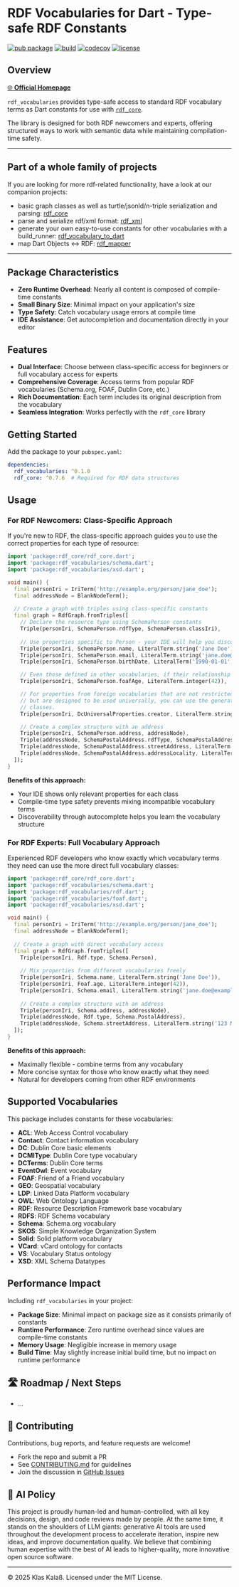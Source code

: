 # RDF Vocabularies for Dart - Type-safe RDF Constants

[![pub package](https://img.shields.io/pub/v/rdf_vocabularies.svg)](https://pub.dev/packages/rdf_vocabularies)
[![build](https://github.com/kkalass/rdf_vocabularies/actions/workflows/ci.yml/badge.svg)](https://github.com/kkalass/rdf_vocabularies/actions)
[![codecov](https://codecov.io/gh/kkalass/rdf_vocabularies/branch/main/graph/badge.svg)](https://codecov.io/gh/kkalass/rdf_vocabularies)
[![license](https://img.shields.io/github/license/kkalass/rdf_vocabularies.svg)](https://github.com/kkalass/rdf_vocabularies/blob/main/LICENSE)

## Overview

[🌐 **Official Homepage**](https://kkalass.github.io/rdf_vocabularies/)

`rdf_vocabularies` provides type-safe access to standard RDF vocabulary terms as Dart constants for use with [`rdf_core`](https://pub.dev/packages/rdf_core). 

The library is designed for both RDF newcomers and experts, offering structured ways to work with semantic data while maintaining compilation-time safety.

---

## Part of a whole family of projects

If you are looking for more rdf-related functionality, have a look at our companion projects:

* basic graph classes as well as turtle/jsonld/n-triple serialization and parsing: [rdf_core](https://github.com/kkalass/rdf_core) 
* parse and serialize rdf/xml format: [rdf_xml](https://github.com/kkalass/rdf_xml) 
* generate your own easy-to-use constants for other vocabularies with a build_runner: [rdf_vocabulary_to_dart](https://github.com/kkalass/rdf_vocabulary_to_dart)
* map Dart Objects ↔️ RDF: [rdf_mapper](https://github.com/kkalass/rdf_mapper)

---

## Package Characteristics

- **Zero Runtime Overhead**: Nearly all content is composed of compile-time constants
- **Small Binary Size**: Minimal impact on your application's size
- **Type Safety**: Catch vocabulary usage errors at compile time
- **IDE Assistance**: Get autocompletion and documentation directly in your editor

## Features

- **Dual Interface**: Choose between class-specific access for beginners or full vocabulary access for experts
- **Comprehensive Coverage**: Access terms from popular RDF vocabularies (Schema.org, FOAF, Dublin Core, etc.)
- **Rich Documentation**: Each term includes its original description from the vocabulary
- **Seamless Integration**: Works perfectly with the `rdf_core` library

## Getting Started

Add the package to your `pubspec.yaml`:

```yaml
dependencies:
  rdf_vocabularies: ^0.1.0
  rdf_core: ^0.7.6  # Required for RDF data structures
```

## Usage

### For RDF Newcomers: Class-Specific Approach

If you're new to RDF, the class-specific approach guides you to use the correct properties for each type of resource:

```dart
import 'package:rdf_core/rdf_core.dart';
import 'package:rdf_vocabularies/schema.dart';
import 'package:rdf_vocabularies/xsd.dart';

void main() {
  final personIri = IriTerm('http://example.org/person/jane_doe');
  final addressNode = BlankNodeTerm();
  
  // Create a graph with triples using class-specific constants
  final graph = RdfGraph.fromTriples([
    // Declare the resource type using SchemaPerson constants
    Triple(personIri, SchemaPerson.rdfType, SchemaPerson.classIri),
    
    // Use properties specific to Person - your IDE will help you discover valid properties
    Triple(personIri, SchemaPerson.name, LiteralTerm.string('Jane Doe')),
    Triple(personIri, SchemaPerson.email, LiteralTerm.string('jane.doe@example.com')),
    Triple(personIri, SchemaPerson.birthDate, LiteralTerm('1990-01-01', datatype: Xsd.date)),

    // Even those defined in other vocabularies, if their relationship is known to the library
    Triple(personIri, SchemaPerson.foafAge, LiteralTerm.integer(42)),

    // For properties from foreign vocabularies that are not restricted to a specific class, 
    // but are designed to be used universally, you can use the generated UniversalProperties
    // classes. 
    Triple(personIri, DcUniversalProperties.creator, LiteralTerm.string('System')),

    // Create a complex structure with an address
    Triple(personIri, SchemaPerson.address, addressNode),
    Triple(addressNode, SchemaPostalAddress.rdfType, SchemaPostalAddress.classIri),
    Triple(addressNode, SchemaPostalAddress.streetAddress, LiteralTerm.string('123 Main St')),
    Triple(addressNode, SchemaPostalAddress.addressLocality, LiteralTerm.string('Anytown')),
  ]);
}
```

**Benefits of this approach:**
- Your IDE shows only relevant properties for each class
- Compile-time type safety prevents mixing incompatible vocabulary terms
- Discoverability through autocomplete helps you learn the vocabulary structure

### For RDF Experts: Full Vocabulary Approach

Experienced RDF developers who know exactly which vocabulary terms they need can use the more direct full vocabulary classes:

```dart
import 'package:rdf_core/rdf_core.dart';
import 'package:rdf_vocabularies/schema.dart';
import 'package:rdf_vocabularies/rdf.dart';
import 'package:rdf_vocabularies/foaf.dart';
import 'package:rdf_vocabularies/xsd.dart';

void main() {
  final personIri = IriTerm('http://example.org/person/jane_doe');
  final addressNode = BlankNodeTerm();
  
  // Create a graph with direct vocabulary access
  final graph = RdfGraph.fromTriples([
    Triple(personIri, Rdf.type, Schema.Person),
    
    // Mix properties from different vocabularies freely
    Triple(personIri, Schema.name, LiteralTerm.string('Jane Doe')),
    Triple(personIri, Foaf.age, LiteralTerm.integer(42)),
    Triple(personIri, Schema.email, LiteralTerm.string('jane.doe@example.com')),
    
    // Create a complex structure with an address
    Triple(personIri, Schema.address, addressNode),
    Triple(addressNode, Rdf.type, Schema.PostalAddress),
    Triple(addressNode, Schema.streetAddress, LiteralTerm.string('123 Main St')),
  ]);
}
```

**Benefits of this approach:**
- Maximally flexible - combine terms from any vocabulary
- More concise syntax for those who know exactly what they need
- Natural for developers coming from other RDF environments

## Supported Vocabularies

This package includes constants for these vocabularies:

- **ACL**: Web Access Control vocabulary
- **Contact**: Contact information vocabulary
- **DC**: Dublin Core basic elements
- **DCMIType**: Dublin Core type vocabulary
- **DCTerms**: Dublin Core terms
- **EventOwl**: Event vocabulary
- **FOAF**: Friend of a Friend vocabulary
- **GEO**: Geospatial vocabulary
- **LDP**: Linked Data Platform vocabulary
- **OWL**: Web Ontology Language
- **RDF**: Resource Description Framework base vocabulary
- **RDFS**: RDF Schema vocabulary
- **Schema**: Schema.org vocabulary
- **SKOS**: Simple Knowledge Organization System
- **Solid**: Solid platform vocabulary
- **VCard**: vCard ontology for contacts
- **VS**: Vocabulary Status ontology
- **XSD**: XML Schema Datatypes

## Performance Impact

Including `rdf_vocabularies` in your project:
- **Package Size**: Minimal impact on package size as it consists primarily of constants
- **Runtime Performance**: Zero runtime overhead since values are compile-time constants
- **Memory Usage**: Negligible increase in memory usage
- **Build Time**: May slightly increase initial build time, but no impact on runtime performance

## 🛣️ Roadmap / Next Steps

- ...

## 🤝 Contributing

Contributions, bug reports, and feature requests are welcome!

- Fork the repo and submit a PR
- See [CONTRIBUTING.md](CONTRIBUTING.md) for guidelines
- Join the discussion in [GitHub Issues](https://github.com/kkalass/rdf_vocabularies/issues)

## 🤖 AI Policy

This project is proudly human-led and human-controlled, with all key decisions, design, and code reviews made by people. At the same time, it stands on the shoulders of LLM giants: generative AI tools are used throughout the development process to accelerate iteration, inspire new ideas, and improve documentation quality. We believe that combining human expertise with the best of AI leads to higher-quality, more innovative open source software.

---

© 2025 Klas Kalaß. Licensed under the MIT License.
